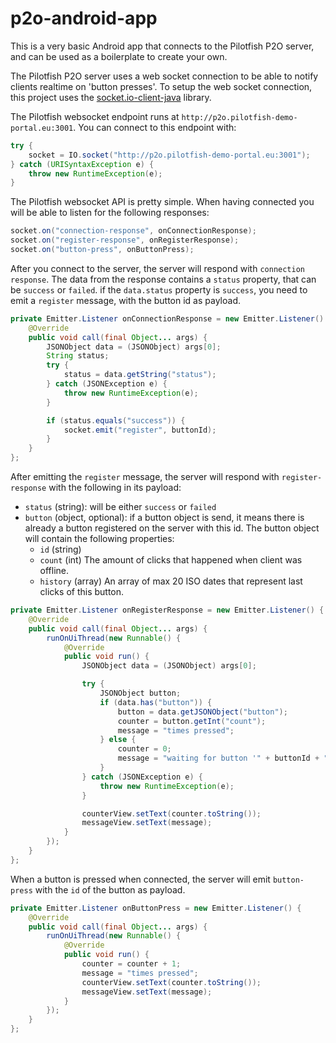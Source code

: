 # p2o-android-app

This is a very basic Android app that connects to the Pilotfish P2O server, and can be used as a boilerplate to
create your own.

The Pilotfish P2O server uses a web socket connection to be able to notify clients realtime on 'button presses'.
To setup the web socket connection, this project uses the [socket.io-client-java](https://github.com/socketio/socket.io-client-java) library.

The Pilotfish websocket endpoint runs at `http://p2o.pilotfish-demo-portal.eu:3001`. You can connect to this endpoint with:

```java
try {
    socket = IO.socket("http://p2o.pilotfish-demo-portal.eu:3001");
} catch (URISyntaxException e) {
    throw new RuntimeException(e);
}
```

The Pilotfish websocket API is pretty simple. When having connected you will be able to listen
for the following responses:

```java
socket.on("connection-response", onConnectionResponse);
socket.on("register-response", onRegisterResponse);
socket.on("button-press", onButtonPress);
```

After you connect to the server, the server will respond with `connection response`.
The data from the response contains a `status` property, that can be `success` or `failed`. if the `data.status`
property is `success`, you need to emit a `register` message, with the button id as payload.

```java
private Emitter.Listener onConnectionResponse = new Emitter.Listener() {
    @Override
    public void call(final Object... args) {
        JSONObject data = (JSONObject) args[0];
        String status;
        try {
            status = data.getString("status");
        } catch (JSONException e) {
            throw new RuntimeException(e);
        }

        if (status.equals("success")) {
            socket.emit("register", buttonId);
        }
    }
};
```

After emitting the `register` message, the server will respond with `register-response` with the following in its payload:
*   `status` (string): will be either `success` or `failed`
*   `button` (object, optional): if a button object is send, it means there is already a button registered on the server
with this id. The button object will contain the following properties:
    *   `id` (string)
    *   `count` (int) The amount of clicks that happened when client was offline.
    *   `history` (array) An array of max 20 ISO dates that represent last clicks of this button.

```java
private Emitter.Listener onRegisterResponse = new Emitter.Listener() {
    @Override
    public void call(final Object... args) {
        runOnUiThread(new Runnable() {
            @Override
            public void run() {
                JSONObject data = (JSONObject) args[0];

                try {
                    JSONObject button;
                    if (data.has("button")) {
                        button = data.getJSONObject("button");
                        counter = button.getInt("count");
                        message = "times pressed";
                    } else {
                        counter = 0;
                        message = "waiting for button '" + buttonId + "' to register";
                    }
                } catch (JSONException e) {
                    throw new RuntimeException(e);
                }

                counterView.setText(counter.toString());
                messageView.setText(message);
            }
        });
    }
};
```

When a button is pressed when connected, the server will emit `button-press` with the `id` of the button as payload.

```java
private Emitter.Listener onButtonPress = new Emitter.Listener() {
    @Override
    public void call(final Object... args) {
        runOnUiThread(new Runnable() {
            @Override
            public void run() {
                counter = counter + 1;
                message = "times pressed";
                counterView.setText(counter.toString());
                messageView.setText(message);
            }
        });
    }
};
```
